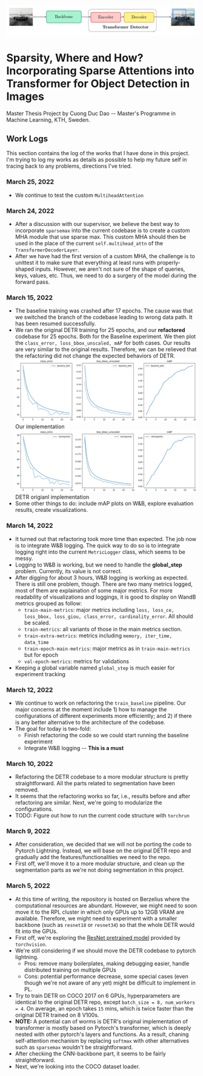 ![Sparsity in DETR](./docs/img/detection-pipeline.png)
# Sparsity, Where and How? Incorporating Sparse Attentions into Transformer for Object Detection in Images

Master Thesis Project by Cuong Duc Dao -- Master's Programme in Machine Learning, KTH, Sweden.


## Work Logs

This section contains the log of the works that I have done in this project. I'm trying to log my works as details as possible to help my future self in tracing back to any problems, directions I've tried.

### March 25, 2022
- We continue to test the custom `MultiheadAttention`

### March 24, 2022
- After a discussion with our supervisor, we believe the best way to incorporate `sparsemax` into the current codebase is to create a custom MHA module that use sparse max. This custom MHA should then be used in the place of the current `self.multihead_attn` of the `TransformerDecoderLayer`.
- After we have had the first version of a custom MHA, the challenge is to unittest it to make sure that everything at least runs with properly-shaped inputs. However, we aren't not sure of the shape of queries, keys, values, etc. Thus, we need to do a surgery of the model during the forward pass.

### March 15, 2022
- The baseline training was crashed after 17 epochs. The cause was that we switched the branch of the codebase leading to wrong data path. It has been resumed successfully.
- We ran the original DETR training for 25 epochs, and our **refactored** codebase for 25 epochs. Both for the Baseline experiment. We then plot the `class_error, loss_bbox_unscaled, mAP` for both cases. Our results are very similar to the original results. Therefore, we can be relieved that the refactoring did not change the expected behaviors of DETR.
![Our code](./docs/img/detr_our_25epochs.png)
Our implementation
![Original code](./docs/img/detr_original_25epochs.png)
DETR origianl implementation
- Some other things to do: include mAP plots on W&B, explore evaluation results, create visualizations.


### March 14, 2022
- It turned out that refactoring took more time than expected. The job now is to integrate W&B logging. The quick way to do so is to integrate logging right into the current `MetricLogger` class, which seems to be messy.
- Logging to W&B is working, but we need to handle the **global_step** problem. Currently, its value is not correct.
- After digging for about 3 hours, W&B logging is working as expected. There is still one problem, though. There are two many metrics logged, most of them are explaination of some major metrics. For more readability of visualizations and loggings, it is good to display on WandB metrics grouped as follow:
  - `train-main-metrics`: major metrics including `loss, loss_ce, loss_bbox, loss_giou, class_error, cardinality_error`. All should be scaled.
  - `train-metrics`: all variants of those in the main metrics section.
  - `train-extra-metrics`: metrics including `memory, iter_time, data_time`
  - `train-epoch-main-metrics`: major metrics as in `train-main-metrics` but for epoch
  - `val-epoch-metrics`: metrics for validations
- Keeping a global variable named `global_step` is much easier for experiment tracking

### March 12, 2022
- We continue to work on refactoring the `train_baseline` pipeline. Our major concerns at the moment include 1) how to manage the configurations of different experiments more efficiently; and 2) if there is any better alternative to the architecture of the codebase.
- The goal for today is two-fold:
  - Finish refactoring the code so we could start running the baseline experiment
  - Integrate W&B logging -- **This is a must**

### March 10, 2022
- Refactoring the DETR codebase to a more modular structure is pretty straightforward. All the parts related to segmentation have been removed.
- It seems that the refactoring works so far, i.e., results before and after refactoring are similar. Next, we're going to modularize the configurations.
- TODO: Figure out how to run the current code structure with `torchrun`

### March 9, 2022
- After consideration, we decided that we will not be porting the code to Pytorch Lightning. Instead, we will base on the original DETR repo and gradually add the features/functionalities we need to the repo.
- First off, we'll move it to a more modular structure, and clean up the segmentation parts as we're not doing segmentation in this project.

### March 5, 2022
- At this time of writing, the repository is hosted on Berzelius where the computational resources are abundant. However, we might need to soon move it to the RPL cluster in which only GPUs up to 12GB VRAM are available. Therefore, we might need to experiment with a smaller backbone (such as `resnet18` or `resnet34`) so that the whole DETR would fit into the GPUs.
- First off, we're exploring the [ResNet pretrained model](https://pytorch.org/hub/pytorch_vision_resnet/) provided by `torchvision`.
- We're still considering if we should move the DETR codebase to pytorch lightning.
   - Pros: remove many boilerplates, making debugging easier, handle distributed training on multiple GPUs
   - Cons: potential performance decrease, some special cases (even though we're not aware of any yet) might be difficult to implement in PL.
- Try to train DETR on COCO 2017 on 6 GPUs, hyperparameters are identical to the original DETR repo, except `batch_size = 8, num_workers = 4`. On average, an epoch takes `15` mins, which is twice faster than the original DETR trained on 8 V100s.
- **NOTE:** A potential can of worms is DETR's original implementation of transformer is mostly based on Pytorch's transformer, which is deeply nested with other pytorch's layers and functions. As a result, chaning self-attention mechanism by replacing `softmax` with other alternatives such as `sparsemax` wouldn't be straightforward.
- After checking the CNN-backbone part, it seems to be fairly straightforward.
- Next, we're looking into the COCO dataset loader.